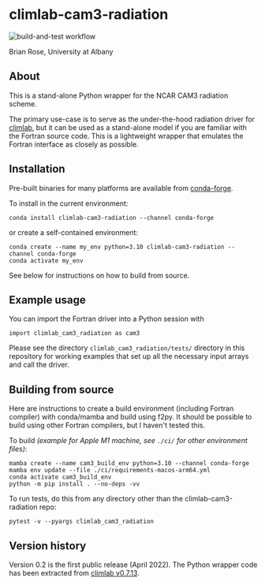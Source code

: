 # climlab-cam3-radiation

![build-and-test workflow](https://github.com/climlab/climlab-cam3-radiation/actions/workflows/build-and-test.yml/badge.svg)

Brian Rose, University at Albany

## About

This is a stand-alone Python wrapper for the NCAR CAM3 radiation scheme.

The primary use-case is to serve as the under-the-hood radiation driver
for [climlab](https://climlab.readthedocs.io/), but it can be used as a
stand-alone model if you are familiar with the Fortran source code.
This is a lightweight wrapper that emulates the Fortran interface as closely as possible.

## Installation

Pre-built binaries for many platforms are available from [conda-forge](https://conda-forge.org).

To install in the current environment:
```
conda install climlab-cam3-radiation --channel conda-forge
```
or create a self-contained environment:
```
conda create --name my_env python=3.10 climlab-cam3-radiation --channel conda-forge
conda activate my_env
```

See below for instructions on how to build from source.

## Example usage

You can import the Fortran driver into a Python session with
```
import climlab_cam3_radiation as cam3
```

Please see the directory `climlab_cam3_radiation/tests/` directory in this repository
for working examples that set up all the necessary input arrays and call the driver.

## Building from source

Here are instructions to create a build environment (including Fortran compiler)
with conda/mamba and build using f2py.
It should be possible to build using other Fortran compilers, but I haven't tested this.

To build *(example for Apple M1 machine, see `./ci/` for other environment files)*:
```
mamba create --name cam3_build_env python=3.10 --channel conda-forge
mamba env update --file ./ci/requirements-macos-arm64.yml
conda activate cam3_build_env
python -m pip install . --no-deps -vv
```

To run tests, do this from any directory other than the climlab-cam3-radiation repo:
```
pytest -v --pyargs climlab_cam3_radiation
```

## Version history

Version 0.2 is the first public release (April 2022).
The Python wrapper code has been extracted from
[climlab v0.7.13](https://github.com/brian-rose/climlab/releases/tag/v0.7.13).
